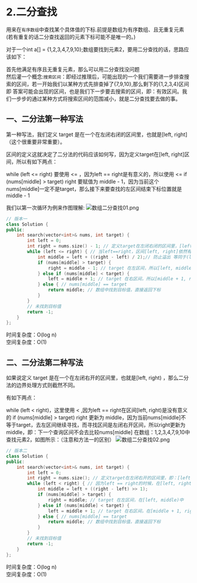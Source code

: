 # 2.二分查找

用来在`有序数组`中查找某个具体值的下标.前提是数组为有序数组、且无重复元素(若有重复的话二分查找返回的元素下标可能不是唯一的。)

对于一个int a[] = {1,2,3,4,7,9,10};数组要找到元素2，要用二分查找的话，思路应该如下：

首先他满足有序且无重复元素，那么可以用二分查找没问题 <br/>
然后灌一个概念:`搜索区间`：即经过推理后，可能出现的一个我们需要进一步排查搜索的区间，若一开始我们以某种方式先排查掉了{7,9,10},那么剩下的{1,2,3,4}区间即
答案可能会出现的区间，也是我们下一步要去搜索的区间，即：有效区间。我们一步步的通过某种方式将搜索区间的范围减小，就是二分查找要去做的事。

## 一、二分法第一种写法
第一种写法，我们定义 target 是在一个在左闭右闭的区间里，也就是[left, right] （这个很重要非常重要）。<br/>

区间的定义这就决定了二分法的代码应该如何写，因为定义target在[left, right]区间，所以有如下两点：<br/>

while (left <= right) 要使用 <= ，因为left == right是有意义的，所以使用 <=
if (nums[middle] > target) right 要赋值为 middle - 1，因为当前这个nums[middle]一定不是target，那么接下来要查找的左区间结束下标位置就是 middle - 1

我们以第一次循环为例来作图理解:
![数组二分查找01.png](数组二分查找01.png)

```C++
// 版本一
class Solution {
public:
    int search(vector<int>& nums, int target) {
        int left = 0;
        int right = nums.size() - 1; // 定义target在左闭右闭的区间里，[left, right]
        while (left <= right) { // 当left==right，区间[left, right]依然有效，所以用 <=
            int middle = left + ((right - left) / 2);// 防止溢出 等同于(left + right)/2
            if (nums[middle] > target) {
                right = middle - 1; // target 在左区间，所以[left, middle - 1]
            } else if (nums[middle] < target) {
                left = middle + 1; // target 在右区间，所以[middle + 1, right]
            } else { // nums[middle] == target
                return middle; // 数组中找到目标值，直接返回下标
            }
        }
        // 未找到目标值
        return -1;
    }
};
```
时间复杂度：O(log n) <br/>
空间复杂度：O(1)

## 二、二分法第二种写法
如果说定义 target 是在一个在左闭右开的区间里，也就是[left, right) ，那么二分法的边界处理方式则截然不同。

有如下两点：

while (left < right)，这里使用 < ,因为left == right在区间[left, right)是没有意义的
if (nums[middle] > target) right 更新为 middle，因为当前nums[middle]不等于target，去左区间继续寻找，而寻找区间是左闭右开区间，所以right更新为middle，即：下一个查询区间不会去比较nums[middle]
在数组：1,2,3,4,7,9,10中查找元素2，如图所示：（注意和方法一的区别）
![数组二分查找02.png](数组二分查找02.png)

```C++
// 版本二
class Solution {
public:
    int search(vector<int>& nums, int target) {
        int left = 0;
        int right = nums.size(); // 定义target在左闭右开的区间里，即：[left, right)
        while (left < right) { // 因为left == right的时候，在[left, right)是无效的空间，所以使用 <
            int middle = left + ((right - left) >> 1);
            if (nums[middle] > target) {
                right = middle; // target 在左区间，在[left, middle)中
            } else if (nums[middle] < target) {
                left = middle + 1; // target 在右区间，在[middle + 1, right)中
            } else { // nums[middle] == target
                return middle; // 数组中找到目标值，直接返回下标
            }
        }
        // 未找到目标值
        return -1;
    }
};
```
时间复杂度：O(log n) <br/>
空间复杂度：O(1)